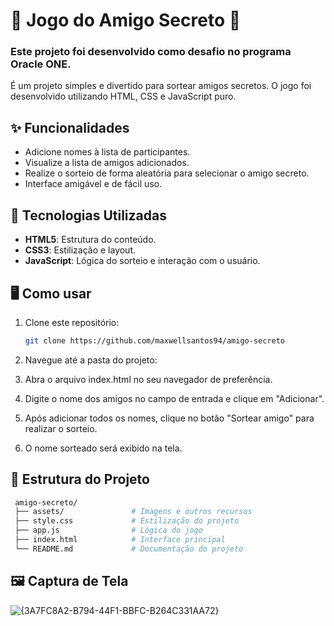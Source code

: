 # 🎉 Jogo do Amigo Secreto 🎉

### Este projeto foi desenvolvido como desafio no programa Oracle ONE.

É um projeto simples e divertido para sortear amigos secretos. O jogo foi desenvolvido utilizando HTML, CSS e JavaScript puro.

## ✨ Funcionalidades

- Adicione nomes à lista de participantes.
- Visualize a lista de amigos adicionados.
- Realize o sorteio de forma aleatória para selecionar o amigo secreto.
- Interface amigável e de fácil uso.

## 🚀 Tecnologias Utilizadas

- **HTML5**: Estrutura do conteúdo.
- **CSS3**: Estilização e layout.
- **JavaScript**: Lógica do sorteio e interação com o usuário.

## 🖥️ Como usar

1. Clone este repositório:
   ```bash
   git clone https://github.com/maxwellsantos94/amigo-secreto

2. Navegue até a pasta do projeto:

3. Abra o arquivo index.html no seu navegador de preferência.

4. Digite o nome dos amigos no campo de entrada e clique em "Adicionar".

5. Após adicionar todos os nomes, clique no botão "Sortear amigo" para realizar o sorteio.

6. O nome sorteado será exibido na tela.

## 📂 Estrutura do Projeto
   ```bash
    amigo-secreto/
    ├── assets/               # Imagens e outros recursos
    ├── style.css             # Estilização do projeto
    ├── app.js                # Lógica do jogo
    ├── index.html            # Interface principal
    └── README.md             # Documentação do projeto
```

## 🖼️ Captura de Tela
![{3A7FC8A2-B794-44F1-BBFC-B264C331AA72}](https://github.com/user-attachments/assets/77717e43-e7fc-42d1-a4af-b8bf6dd4917f)
